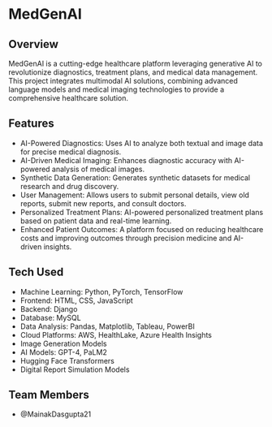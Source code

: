 # MedGenAI

## Overview
MedGenAI is a cutting-edge healthcare platform leveraging generative AI to revolutionize diagnostics, treatment plans, and medical data management. This project integrates multimodal AI solutions, combining advanced language models and medical imaging technologies to provide a comprehensive healthcare solution.

## Features
- AI-Powered Diagnostics: Uses AI to analyze both textual and image data for precise medical diagnosis.
- AI-Driven Medical Imaging: Enhances diagnostic accuracy with AI-powered analysis of medical images.
- Synthetic Data Generation: Generates synthetic datasets for medical research and drug discovery.
- User Management: Allows users to submit personal details, view old reports, submit new reports, and consult doctors.
- Personalized Treatment Plans: AI-powered personalized treatment plans based on patient data and real-time learning.
- Enhanced Patient Outcomes: A platform focused on reducing healthcare costs and improving outcomes through precision medicine and AI-driven insights.

## Tech Used
- Machine Learning: Python, PyTorch, TensorFlow
- Frontend: HTML, CSS, JavaScript
- Backend: Django
- Database: MySQL
- Data Analysis: Pandas, Matplotlib, Tableau, PowerBI
- Cloud Platforms: AWS, HealthLake, Azure Health Insights
- Image Generation Models
- AI Models: GPT-4, PaLM2
- Hugging Face Transformers
- Digital Report Simulation Models

## Team Members
- @MainakDasgupta21
